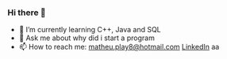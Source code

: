 ### Hi there 👋

- 🌱 I’m currently learning C++, Java and SQL
- 💬 Ask me about why did i start a program
- 📫 How to reach me: matheu.play8@hotmail.com
[LinkedIn](https://www.linkedin.com/in/matheus-henry-8650221b5/)
aa
